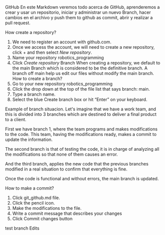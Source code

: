 GitHub
En este Markdown veremos todo acerca de GitHub, aprenderemos a crear y usar un repositorio, iniciar y administrar un nuevo Branch, hacer cambios en el archivo y push them to github as commit, abrir y realizar a pull request.

How create a repository?
1.	We need to register an account with github.com.
2.	Once we access the account, we will need to create a new repository, click + and then select *New repository*.
3.	Name your repository robotics_programming
4.	Click *Create repository*
Branch
When creating a repository, we default to the main Branch which is considered to be the definitive branch. A branch off main help us edit our files without modify the main branch. 
How to create a branch?
1.	Go to your new repository robotics_programming
2.	Click the drop down at the top of the file list that says branch: main.
3.	Type a branch name.
4.	Select the blue Create branch box or hit “Enter” on your keyboard.


Example of branch situacion.
Let's imagine that we have a work team, and this is divided into 3 branches which are destined to deliver a final product to a client.

First we have branch 1, where the team programs and makes modifications to the code.
This team, having the modifications ready, makes a commit to update the information.

The second branch is that of testing the code, it is in charge of analyzing all the modifications so that none of them causes an error.

And the third branch, applies the new code that the previous branches modified in a real situation to confirm that everything is fine.

Once the code is functional and without errors, the main branch is updated.


How to make a commit?
1.	Click git_github.md file.
2.	Click the pencil icon.
3.	Make the modifications to the file.
4.	Write a commit message that describes your changes
5.	Click Commit changes button

test branch Edits

